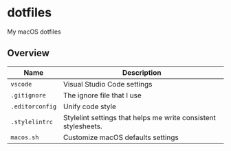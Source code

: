 # dotfiles

My macOS dotfiles

## Overview

| Name | Description |
| --- | --- |
| `vscode` | Visual Studio Code settings |
| `.gitignore` | The ignore file that I use |
| `.editorconfig` | Unify code style |
| `.stylelintrc` | Stylelint settings that helps me write consistent stylesheets. |
| `macos.sh` | Customize macOS defaults settings |

